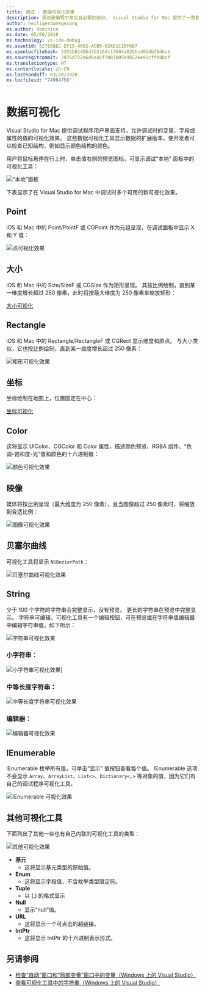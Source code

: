 ```yaml
---
title: 调试 - 数据可视化效果
description: 调试是编程中常见且必要的部分。 Visual Studio for Mac 提供了一整套易于调试的功能。 本文介绍在调试程序中检查对象时可以查看的各种数据可视化效果。
author: heiligerdankgesang
ms.author: dominicn
ms.date: 05/06/2018
ms.technology: vs-ide-debug
ms.assetid: 527E6BEC-EF15-4002-ACB5-62AE1C16F6B7
ms.openlocfilehash: 3355b81406d2b510dc13604a026bcd014bf9dbcb
ms.sourcegitcommit: 2975d722a6d6e45f7887b05e9b526e91cffb0bcf
ms.translationtype: HT
ms.contentlocale: zh-CN
ms.lasthandoff: 03/20/2020
ms.locfileid: "74984756"
---
```

# <a name="data-visualizations"></a>数据可视化

Visual Studio for Mac 提供调试程序用户界面支持，允许调试时的变量、字段或属性的值的可视化效果。 这些数据可视化工具显示数据的扩展版本，使开发者可以检查已知结构，例如显示颜色结构的颜色。

用户将鼠标悬停在行上时，单击值右侧的预览图标，可显示调试“本地”  面板中的可视化工具：

![“本地”面板](media/data-visualizations-image9.png)

下表显示了在 Visual Studio for Mac 中调试时多个可用的新可视化效果。

## <a name="point"></a>Point
iOS 和 Mac 中的 Point/PointF 或 CGPoint 作为元组呈现，在调试面板中显示 X 和 Y 值：

![点可视化效果](media/data-visualizations-image10.png)

## <a name="size"></a>大小
iOS 和 Mac 中的 Size/SizeF 或 CGSize 作为矩形呈现。 其按比例绘制，直到某一维度增长超过 250 像素，此时将按最大维度为 250 像素来缩放矩形：

[大小可视化](media/data-visualizations-image11.png)

## <a name="rectangle"></a>Rectangle
iOS 和 Mac 中的 Rectangle/RectangleF 或 CGRect 显示维度和原点。 与大小类似，它也按比例绘制，直到某一维度增长超过 250 像素：

![矩形可视化效果](media/data-visualizations-image12.png)

## <a name="coordinate"></a>坐标
坐标绘制在地图上，位置固定在中心：

[坐标可视化](media/data-visualizations-image13.png)

## <a name="color"></a>Color
这将显示 UIColor、CGColor 和 Color 属性，描述颜色预览、RGBA 组件、“色调-饱和度-光”值和颜色的十六进制值：

![颜色可视化效果](media/data-visualizations-image14.png)

## <a name="images"></a>映像

媒体将按比例呈现（最大维度为 250 像素），且当图像超过 250 像素时，将缩放到合适比例：

![图像可视化效果](media/data-visualizations-image15.png)

## <a name="bezier-curves"></a>贝塞尔曲线

可视化工具将显示 `NSBezierPath`：

![贝塞尔曲线可视化效果](media/data-visualizations-image16.png)

## <a name="string"></a>String

少于 100 个字符的字符串会完整显示，没有预览。 更长的字符串在预览中完整显示。 字符串可编辑，可视化工具有一个编辑按钮，可在预览或在字符串值编辑器中编辑字符串值，如下所示：

![字符串可视化效果](media/data-visualizations-image17.png)

### <a name="small-strings"></a>小字符串：
![小字符串可视化效果](media/data-visualizations-image18.png)]

### <a name="medium-length-strings"></a>中等长度字符串：
![中等长度字符串可视化效果](media/data-visualizations-image19.png)

### <a name="editor"></a>编辑器：

![编辑器可视化效果](media/data-visualizations-image21.png)

## <a name="ienumerable"></a>IEnumerable

IEnumerable 枚举所有值，可单击“显示”  值按钮查看每个值。 IEnumerable 选项不会显示 `Array`、`ArrayList`、`List<>`、`Dictionary<,>` 等对象的值，因为它们有自己的调试程序可视化工具。

![IEnumerable 可视化效果](media/data-visualizations-image22.png)

## <a name="other-visualizers"></a>其他可视化工具

下面列出了其他一些也有自己内联的可视化工具的类型：

![其他可视化效果](media/data-visualizations-image23.png)

* **基元**
  * 这将显示基元类型的原始值。
* **Enum**
  * 这将显示字段值，不含枚举类型限定符。
* **Tuple**
  * 以 (,) 的格式显示
* **Null**
  * 显示“null”值。
* **URL**
  * 这将显示一个可点击的超链接。
* **IntPtr**
  * 这将显示 IntPtr 的十六进制表示形式。

## <a name="see-also"></a>另请参阅

- [检查“自动”窗口和“局部变量”窗口中的变量（Windows 上的 Visual Studio）](/visualstudio/debugger/autos-and-locals-windows)
- [查看可视化工具中的字符串（Windows 上的 Visual Studio）](/visualstudio/debugger/string-visualizer-dialog-box)